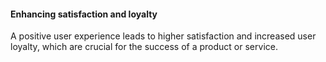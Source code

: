 #### Enhancing satisfaction and loyalty
A positive user experience leads to higher satisfaction and increased user loyalty, which are crucial for the success of a product or service.